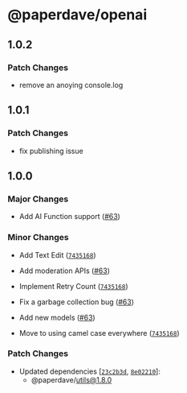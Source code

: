 # @paperdave/openai

## 1.0.2

### Patch Changes

- remove an anoying console.log

## 1.0.1

### Patch Changes

- fix publishing issue

## 1.0.0

### Major Changes

- Add AI Function support ([#63](https://github.com/paperdave/various/pull/63))

### Minor Changes

- Add Text Edit
  ([`7435168`](https://github.com/paperdave/various/commit/743516800d7baa267e31ce737c5d530b8b150b46))

- Add moderation APIs ([#63](https://github.com/paperdave/various/pull/63))

- Implement Retry Count
  ([`7435168`](https://github.com/paperdave/various/commit/743516800d7baa267e31ce737c5d530b8b150b46))

- Fix a garbage collection bug ([#63](https://github.com/paperdave/various/pull/63))

- Add new models ([#63](https://github.com/paperdave/various/pull/63))

- Move to using camel case everywhere
  ([`7435168`](https://github.com/paperdave/various/commit/743516800d7baa267e31ce737c5d530b8b150b46))

### Patch Changes

- Updated dependencies
  [[`23c2b3d`](https://github.com/paperdave/various/commit/23c2b3d5b2b1243e03411f71c64de6ee36f89a18),
  [`8e02210`](https://github.com/paperdave/various/commit/8e0221008309d7ee104a43cb77f17985df9bee20)]:
  - @paperdave/utils@1.8.0
